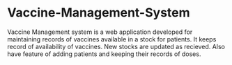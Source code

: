 # Vaccine-Management-System
Vaccine Management system is a web application developed for maintaining records of vaccines available in a stock for patients. It keeps record of availability of vaccines. New stocks are updated as recieved. Also have feature of adding patients and keeping their records of doses.
